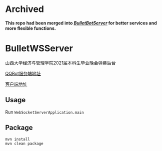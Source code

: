 # Archived
**This repo had been merged into *[BulletBotServer](https://github.com/yuany3721/BulletBotServer)*  for better services and more flexible functions.**

# BulletWSServer
山西大学经济与管理学院2021届本科生毕业晚会弹幕后台

[QQBot服务端地址](https://github.com/yuany3721/BulletBotServer)

[客户端地址](https://gitee.com/yuany3721/desktop-bullet)

## Usage
Run `WebSocketServerApplication.main`

## Package
```shell
mvn install
mvn clean package
```